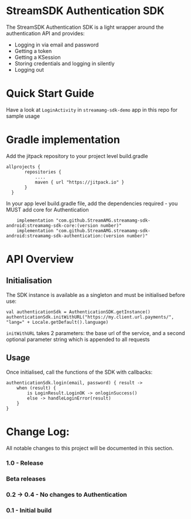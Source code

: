 StreamSDK Authentication SDK
============================

The StreamSDK Authentication SDK is a light wrapper around the authentication API and provides:

* Logging in via email and password
* Getting a token
* Getting a KSession
* Storing credentials and logging in silently
* Logging out

Quick Start Guide
======

Have a look at `LoginActivity` in `streamamg-sdk-demo` app in this repo for sample usage

Gradle implementation
=====

Add the jitpack repository to your project level build.gradle

```
allprojects {
       repositories {
           ....
           maven { url "https://jitpack.io" }
       }
  }
```

In your app level build.gradle file, add the dependencies required - you MUST add core for Authentication

```  
    implementation "com.github.StreamAMG.streamamg-sdk-android:streamamg-sdk-core:(version number)"
    implementation "com.github.StreamAMG.streamamg-sdk-android:streamamg-sdk-authentication:(version number)"
```  

API Overview
============

## Initialisation

The SDK instance is available as a singleton and must be initialised before use:

```
val authenticationSdk = AuthenticationSDK.getInstance()
authenticationSdk.initWithURL("https://my.client.url.payments/", "lang=" + Locale.getDefault().language)
```

`initWithURL` takes 2 parameters: the base url of the service, and a second optional parameter string which is appended to all requests

## Usage

Once initialised, call the functions of the SDK with callbacks:
```
authenticationSdk.login(email, password) { result ->
    when (result) {
        is LoginResult.LoginOK -> onloginSuccess()
        else -> handleLoginError(result)
    }
}
```



Change Log:
===========

All notable changes to this project will be documented in this section.

### 1.0 - Release

### Beta releases

### 0.2 -> 0.4 - No changes to Authentication

### 0.1 - Initial build
